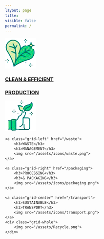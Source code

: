 ```yaml
---
layout: page
title:
visible: false
permalink: /
---
```


<div class="grid-container">
    <a class="grid-top" href="/production">
        <img src="/assets/icons/production1.png">
        <div>
            <h3>CLEAN & EFFICIENT</h3>
            <h3>PRODUCTION</h3>
        </div>
        <img src="/assets/icons/production2.png">
    </a>

    <a class="grid-left" href="/waste">
        <h3>WASTE</h3>
        <h3>MANAGEMENT</h3>
        <img src="/assets/icons/waste.png">
    </a>

    <a class="grid-right" href="/packaging">
        <h3>PROCESSING</h3>
        <h3>& PACKAGING</h3>
        <img src="/assets/icons/packaging.png">
    </a>

    <a class="grid-center" href="/transport">
        <h3>SUSTAINABLE</h3>
        <h3>TRANSPORT</h3>
        <img src="/assets/icons/transport.png">
    </a>
    <div class="grid-whole">
        <img src="/assets/Recycle.png">
    </div>
</div>


<script>
    function lightTheme() {
        // TODO: modify if neccesary images
        // document.getElementById("hero-logo").src = "/assets/cryptotracker/logo-wide-light.png";
    }

    function darkTheme() {}
</script>

<!--
Datased: Brush Script MT
Todo lo demas: Gill Sans MT Condesed

---
layout: page
title:
visible: false
permalink: /
---

-->